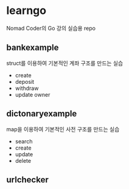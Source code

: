 # learngo

Nomad Coder의 Go 강의 실습용 repo

## bankexample

struct를 이용하여 기본적인 계좌 구조를 만드는 실습

- create
- deposit
- withdraw
- update owner

## dictonaryexample

map을 이용하여 기본적인 사전 구조를 만드는 실습

- search
- create
- update
- delete

## urlchecker
